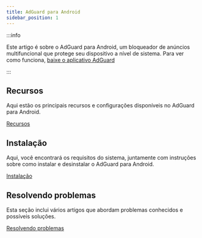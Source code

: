 ```yaml
---
title: AdGuard para Android
sidebar_position: 1
---
```


:::info

Este artigo é sobre o AdGuard para Android, um bloqueador de anúncios multifuncional que protege seu dispositivo a nível de sistema. Para ver como funciona, [baixe o aplicativo AdGuard](https://agrd.io/download-kb-adblock)

:::

## Recursos

Aqui estão os principais recursos e configurações disponíveis no AdGuard para Android.

[Recursos](/adguard-for-android/features/features.md)

## Instalação

Aqui, você encontrará os requisitos do sistema, juntamente com instruções sobre como instalar e desinstalar o AdGuard para Android.

[Instalação](/adguard-for-android/installation.md)

## Resolvendo problemas

Esta seção inclui vários artigos que abordam problemas conhecidos e possíveis soluções.

[Resolvendo problemas](/adguard-for-android/solving-problems/solving-problems.md)
